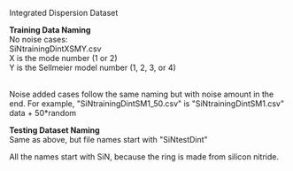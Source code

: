 <h> Integrated Dispersion Dataset</h> <br>

<b>Training Data Naming </b> <br>
No noise cases: <br>
SiNtrainingDintXSMY.csv <br>
X is the mode number (1 or 2)<br>
Y is the Sellmeier model number (1, 2, 3, or 4)<br>
 <br>
 
Noise added cases follow the same naming but with noise amount in the end. For example, "SiNtrainingDintSM1_50.csv" is "SiNtrainingDintSM1.csv" data + 50*random


<b> Testing Dataset Naming </b> <br>
Same as above, but file names start with "SiNtestDint" <br>

All the names start with SiN, because the ring is made from silicon nitride.
